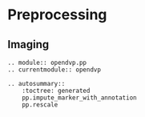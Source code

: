 # Preprocessing

## Imaging
```{eval-rst}
.. module:: opendvp.pp
.. currentmodule:: opendvp

.. autosummary::
    :toctree: generated
    pp.impute_marker_with_annotation
    pp.rescale
```